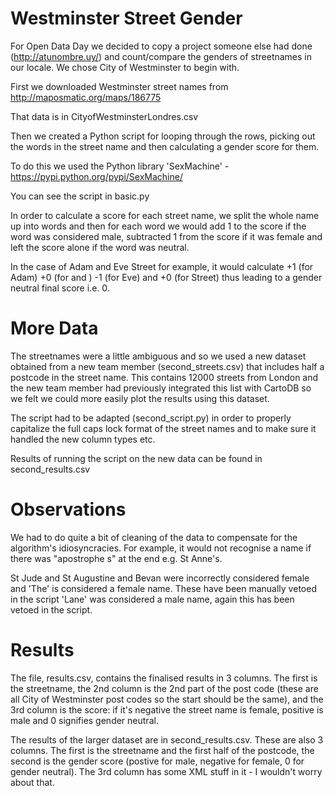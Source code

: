 Westminster Street Gender
==========================

For Open Data Day we decided to copy a project someone else had done (http://atunombre.uy/) and count/compare the genders of streetnames in our locale. We chose City of Westminster to begin with. 

First we downloaded Westminster street names from http://maposmatic.org/maps/186775

That data is in CityofWestminsterLondres.csv

Then we created a Python script for looping through the rows, picking out the words in the street name and then calculating a gender score for them. 

To do this we used the Python library 'SexMachine' - https://pypi.python.org/pypi/SexMachine/

You can see the script in basic.py

In order to calculate a score for each street name, we split the whole name up into words and then for each word we would add 1 to the score if the word was considered male, subtracted 1 from the score if it was female and left the score alone if the word was neutral. 

In the case of Adam and Eve Street for example, it would calculate +1 (for Adam) +0 (for and ) -1 (for Eve) and +0 (for Street) thus leading to a gender neutral final score i.e. 0.

More Data
=========
The streetnames were a little ambiguous and so we used a new dataset obtained from a new team member (second_streets.csv) that includes half a postcode in the street name. This contains 12000 streets from London and the new team member had previously integrated this list with CartoDB so we felt we could more easily plot the results using this dataset.

The script had to be adapted (second_script.py) in order to properly capitalize the full caps lock format of the street names and to make sure it handled the new column types etc. 

Results of running the script on the new data can be found in  second_results.csv

Observations
============

We had to do quite a bit of cleaning of the data to compensate for the algorithm's idiosyncracies. For example, it would not recognise a name if there was "apostrophe s" at the end e.g. St Anne's. 

St Jude and St Augustine and Bevan were incorrectly considered female and 'The' is considered a female name. These have been manually vetoed in the script
'Lane' was considered a male name, again this has been vetoed in the script. 


Results
========
The file, results.csv, contains the finalised results in 3 columns. The first is the streetname, the 2nd column is the 2nd part of the post code (these are all City of Westminster post codes so the start should be the same), and the 3rd column is the score: if it's negative the street name is female, positive is male and 0 signifies gender neutral.

The results of the larger dataset are in second_results.csv. These are also 3 columns. The first is the streetname and the first half of the postcode, the second is the gender score (postive for male, negative for female, 0 for gender neutral). The 3rd column has some XML stuff in it - I wouldn't worry about that.

